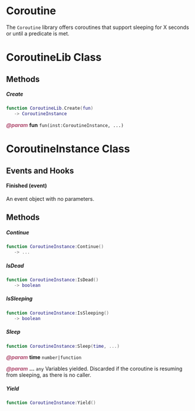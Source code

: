 # Coroutine
The `Coroutine` library offers coroutines that support sleeping for X seconds or until a predicate is met.

<doc class="CoroutineLib">

# CoroutineLib Class

## Methods

##### Create

```lua
function CoroutineLib.Create(fun)
   -> CoroutineInstance
```

<p style="margin-bottom:0px;"><span style="color:#B04A6E;"><b><i>@param</i></b></span> <b>fun</b> <code>fun(inst:CoroutineInstance, ...)</code></p>
</doc>

<doc class="CoroutineInstance">

# CoroutineInstance Class

## Events and Hooks

#### Finished (event)

An event object with no parameters.

## Methods

##### Continue

```lua
function CoroutineInstance:Continue()
   -> ...
```

##### IsDead

```lua
function CoroutineInstance:IsDead()
   -> boolean
```

##### IsSleeping

```lua
function CoroutineInstance:IsSleeping()
   -> boolean
```

##### Sleep

```lua
function CoroutineInstance:Sleep(time, ...)
```

<p style="margin-bottom:0px;"><span style="color:#B04A6E;"><b><i>@param</i></b></span> <b>time</b> <code>number|function</code></p>

<p style="margin-bottom:0px;"><span style="color:#B04A6E;"><b><i>@param</i></b></span> <b>...</b> <code>any</code> Variables yielded. Discarded if the coroutine is resuming from sleeping, as there is no caller.</p>

##### Yield

```lua
function CoroutineInstance:Yield()
```
</doc>